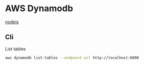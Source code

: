 
# AWS Dynamodb

[nodejs](https://docs.aws.amazon.com/amazondynamodb/latest/developerguide/GettingStarted.NodeJs.04.html)

## Cli

List tables

```bash
aws dynamodb list-tables --endpoint-url http://localhost:8000
```
